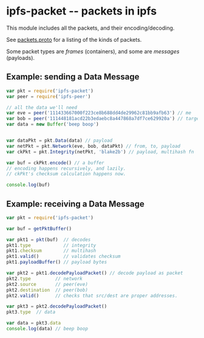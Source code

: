 # ipfs-packet -- packets in ipfs

This module includes all the packets, and their encoding/decoding.

See [packets.proto](packets.proto) for a listing of the kinds of packets.

Some packet types are _frames_ (containers), and some are _messages_
(payloads).

## Example: sending a Data Message

```js
var pkt = require('ipfs-packet')
var peer = require('ipfs-peer')

// all the data we'll need
var eve = peer('111433667000f223ce8b688dd4de29962c81bb9afb63') // me
var bob = peer('111448181acd22b3edaebc8a447868a7df7ce629920a') // target
var data = new Buffer('beep boop')


var dataPkt = pkt.Data(data) // payload
var netPkt = pkt.Network(eve, bob, dataPkt) // from, to, payload
var ckPkt = pkt.Integrity(netPkt, 'blake2b') // payload, multihash fn

var buf = ckPkt.encode() // a buffer
// encoding happens recursively, and lazily.
// ckPkt's checksum calculation happens now.

console.log(buf)
```

## Example: receiving a Data Message

```js
var pkt = require('ipfs-packet')

var buf = getPktBuffer()

var pkt1 = pkt(buf)  // decodes
pkt1.type            // integrity
pkt1.checksum        // multihash
pkt1.valid()         // validates checksum
pkt1.payloadBuffer() // payload bytes

var pkt2 = pkt1.decodePayloadPacket() // decode payload as packet
pkt2.type         // network
pkt2.source       // peer(eve)
pkt2.destination  // peer(bob)
pkt2.valid()      // checks that src/dest are proper addresses.

var pkt3 = pkt2.decodePayloadPacket()
pkt3.type  // data

var data = pkt3.data
console.log(data) // beep boop
```
